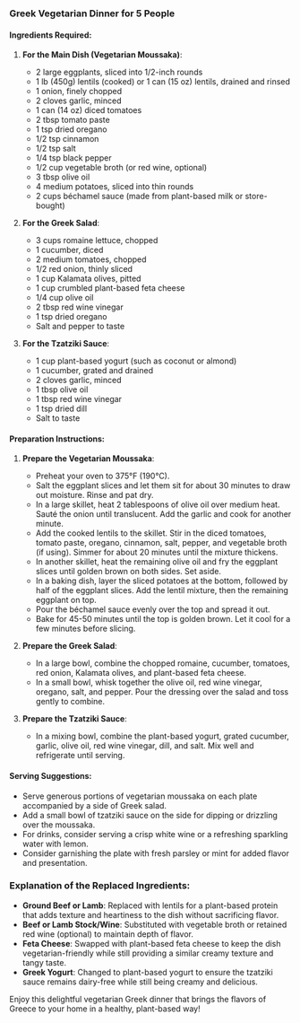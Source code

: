### Greek Vegetarian Dinner for 5 People

#### Ingredients Required:

1. **For the Main Dish (Vegetarian Moussaka)**:
   - 2 large eggplants, sliced into 1/2-inch rounds
   - 1 lb (450g) lentils (cooked) or 1 can (15 oz) lentils, drained and rinsed
   - 1 onion, finely chopped
   - 2 cloves garlic, minced
   - 1 can (14 oz) diced tomatoes
   - 2 tbsp tomato paste
   - 1 tsp dried oregano
   - 1/2 tsp cinnamon
   - 1/2 tsp salt
   - 1/4 tsp black pepper
   - 1/2 cup vegetable broth (or red wine, optional)
   - 3 tbsp olive oil
   - 4 medium potatoes, sliced into thin rounds
   - 2 cups béchamel sauce (made from plant-based milk or store-bought)

2. **For the Greek Salad**:
   - 3 cups romaine lettuce, chopped
   - 1 cucumber, diced
   - 2 medium tomatoes, chopped
   - 1/2 red onion, thinly sliced
   - 1 cup Kalamata olives, pitted
   - 1 cup crumbled plant-based feta cheese
   - 1/4 cup olive oil
   - 2 tbsp red wine vinegar
   - 1 tsp dried oregano
   - Salt and pepper to taste

3. **For the Tzatziki Sauce**:
   - 1 cup plant-based yogurt (such as coconut or almond)
   - 1 cucumber, grated and drained
   - 2 cloves garlic, minced
   - 1 tbsp olive oil
   - 1 tbsp red wine vinegar
   - 1 tsp dried dill
   - Salt to taste

#### Preparation Instructions:

1. **Prepare the Vegetarian Moussaka**:
   - Preheat your oven to 375°F (190°C).
   - Salt the eggplant slices and let them sit for about 30 minutes to draw out moisture. Rinse and pat dry.
   - In a large skillet, heat 2 tablespoons of olive oil over medium heat. Sauté the onion until translucent. Add the garlic and cook for another minute.
   - Add the cooked lentils to the skillet. Stir in the diced tomatoes, tomato paste, oregano, cinnamon, salt, pepper, and vegetable broth (if using). Simmer for about 20 minutes until the mixture thickens.
   - In another skillet, heat the remaining olive oil and fry the eggplant slices until golden brown on both sides. Set aside.
   - In a baking dish, layer the sliced potatoes at the bottom, followed by half of the eggplant slices. Add the lentil mixture, then the remaining eggplant on top.
   - Pour the béchamel sauce evenly over the top and spread it out.
   - Bake for 45-50 minutes until the top is golden brown. Let it cool for a few minutes before slicing.

2. **Prepare the Greek Salad**:
   - In a large bowl, combine the chopped romaine, cucumber, tomatoes, red onion, Kalamata olives, and plant-based feta cheese.
   - In a small bowl, whisk together the olive oil, red wine vinegar, oregano, salt, and pepper. Pour the dressing over the salad and toss gently to combine.

3. **Prepare the Tzatziki Sauce**:
   - In a mixing bowl, combine the plant-based yogurt, grated cucumber, garlic, olive oil, red wine vinegar, dill, and salt. Mix well and refrigerate until serving.

#### Serving Suggestions:
- Serve generous portions of vegetarian moussaka on each plate accompanied by a side of Greek salad.
- Add a small bowl of tzatziki sauce on the side for dipping or drizzling over the moussaka.
- For drinks, consider serving a crisp white wine or a refreshing sparkling water with lemon.
- Consider garnishing the plate with fresh parsley or mint for added flavor and presentation.

### Explanation of the Replaced Ingredients:
- **Ground Beef or Lamb**: Replaced with lentils for a plant-based protein that adds texture and heartiness to the dish without sacrificing flavor.
- **Beef or Lamb Stock/Wine**: Substituted with vegetable broth or retained red wine (optional) to maintain depth of flavor.
- **Feta Cheese**: Swapped with plant-based feta cheese to keep the dish vegetarian-friendly while still providing a similar creamy texture and tangy taste.
- **Greek Yogurt**: Changed to plant-based yogurt to ensure the tzatziki sauce remains dairy-free while still being creamy and delicious.

Enjoy this delightful vegetarian Greek dinner that brings the flavors of Greece to your home in a healthy, plant-based way!